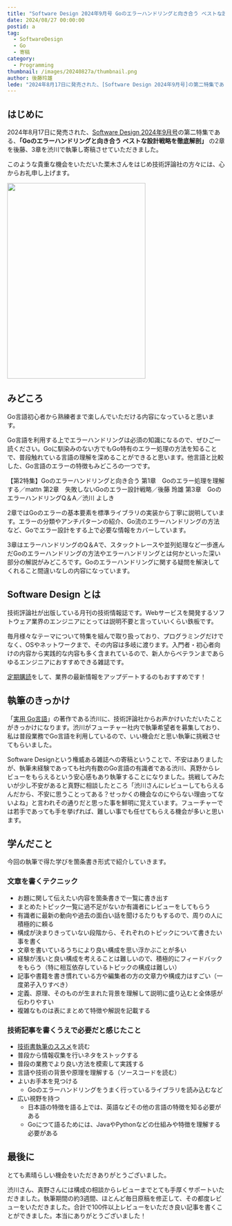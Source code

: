 ```yaml
---
title: "Software Design 2024年9月号 Goのエラーハンドリングと向き合う ベストな設計戦略を徹底解剖を寄稿しました"
date: 2024/08/27 00:00:00
postid: a
tag:
  - SoftwareDesign
  - Go
  - 寄稿
category:
  - Programming
thumbnail: /images/20240827a/thumbnail.png
author: 後藤玲雄
lede: "2024年8月17日に発売された、[Software Design 2024年9月号]の第二特集である、「Goのエラーハンドリングと向き合う  ベストな設計戦略を徹底解剖」 の2章を後藤、3章を渋川で執筆し寄稿させていただきました。"
---
```


## はじめに

2024年8月17日に発売された、[Software Design 2024年9月号](https://gihyo.jp/magazine/SD/archive/2024/202409)の第二特集である、**「Goのエラーハンドリングと向き合う  ベストな設計戦略を徹底解剖」** の2章を後藤、3章を渋川で執筆し寄稿させていただきました。

このような貴重な機会をいただいた栗木さんをはじめ技術評論社の方々には、心からお礼申し上げます。

<img src="/images/20240827a/image.png" alt="" width="320" height="452" loading="lazy">

## みどころ

Go言語初心者から熟練者まで楽しんでいただける内容になっていると思います。

Go言語を利用する上でエラーハンドリングは必須の知識になるので、ぜひご一読ください。Goに馴染みのない方でもGo特有のエラー処理の方法を知ることで、普段触れている言語の理解を深めることができると思います。他言語と比較した、Go言語のエラーの特徴もみどころの一つです。

【第2特集】Goのエラーハンドリングと向き合う
第1章　Goのエラー処理を理解する／mattn
第2章　失敗しないGoのエラー設計戦略／後藤 玲雄
第3章　GoのエラーハンドリングQ＆A／渋川 よしき

2章ではGoのエラーの基本要素を標準ライブラリの実装から丁寧に説明しています。エラーの分類やアンチパターンの紹介、Go流のエラーハンドリングの方法など、Goでエラー設計をする上で必要な情報をカバーしています。

3章はエラーハンドリングのQ＆Aで、スタックトレースや並列処理など一歩進んだGoのエラーハンドリングの方法やエラーハンドリングとは何かといった深い部分の解説がみどころです。Goのエラーハンドリングに関する疑問を解決してくれること間違いなしの内容になっています。

## Software Design とは

技術評論社が出版している月刊の技術情報誌です。Webサービスを開発するソフトウェア業界のエンジニアにとっては説明不要と言っていいくらい鉄板です。

毎月様々なテーマについて特集を組んで取り扱っており、プログラミングだけでなく、OSやネットワークまで、その内容は多岐に渡ります。入門者・初心者向けの内容から実践的な内容も多く含まれているので、新人からベテランまであらゆるエンジニアにおすすめできる雑誌です。

[定期購読](https://www.fujisan.co.jp/product/1535/?tt=opt&gad_source=1&gclid=CjwKCAjwoJa2BhBPEiwA0l0ImNtJPU8-qPk3sAeCDs0DBF7p_5a5Do0DlzA_EwQ01jfqNWn-xcsG8hoCAJwQAvD_BwE)をして、業界の最新情報をアップデートするのもおすすめです！

## 執筆のきっかけ

「[実用 Go言語](https://www.oreilly.co.jp/books/9784873119694/)」の著作である渋川に、技術評論社からお声かけいただいたことがきっかけになります。渋川がフューチャー社内で執筆希望者を募集しており、私は普段業務でGo言語を利用しているので、いい機会だと思い執筆に挑戦させてもらいました。

Software Designという権威ある雑誌への寄稿ということで、不安はありましたが、執筆未経験であっても社内有数のGo言語の有識者である渋川、真野からレビューをもらえるという安心感もあり執筆することになりました。挑戦してみたいが少し不安があると真野に相談したところ「渋川さんにレビューしてもらえるんだから、不安に思うことってある？せっかくの機会なのにやらない理由ってないよね」と言われその通りだと思った事を鮮明に覚えています。フューチャーでは若手であっても手を挙げれば、難しい事でも任せてもらえる機会が多いと思います。

## 学んだこと

今回の執筆で得た学びを箇条書き形式で紹介していきます。

### 文章を書くテクニック

- お題に関して伝えたい内容を箇条書きで一覧に書き出す
- まとめたトピック一覧に過不足がないか有識者にレビューをしてもらう
- 有識者に最新の動向や過去の面白い話を聞けるたりもするので、周りの人に積極的に頼る
- 構成が決まりきっていない段階から、それぞれのトピックについて書きたい事を書く
- 文章を書いているうちにより良い構成を思い浮かぶことが多い
- 経験が浅いと良い構成を考えることは難しいので、積極的にフィードバックをもらう（特に相互依存しているトピックの構成は難しい）
- 記事や書籍を書き慣れている方や編集者の方の文章力や構成力はすごい（一度弟子入りすべき）
- 定義、原理、そのものが生まれた背景を理解して説明に盛り込むと全体感が伝わりやすい
- 複雑なものは表にまとめて特徴や解説を記載する

### 技術記事を書くうえで必要だと感じたこと

- [技術書執筆のススメ](https://future-architect.github.io/articles/20240403a/)を読む
- 普段から情報収集を行いネタをストックする
- 普段の業務でより良い方法を模索して実践する
- 言語や技術の背景や原理を理解する（ソースコードを読む）
- よいお手本を見つける
  - Goのエラーハンドリングをうまく行っているライブラリを読み込むなど
- 広い視野を持つ
  - 日本語の特徴を語る上では、英語などその他の言語の特徴を知る必要がある
  - Goにつて語るためには、JavaやPythonなどの仕組みや特徴を理解する必要がある

## 最後に

とても素晴らしい機会をいただきありがとうございました。

渋川さん、真野さんには構成の相談からレビューまでとても手厚くサポートいただきました。執筆期間の約3週間、ほとんど毎日原稿を修正して、その都度レビューをいただきました。合計で100件以上レビューをいただき良い記事を書くことができました。本当にありがとうございました！

